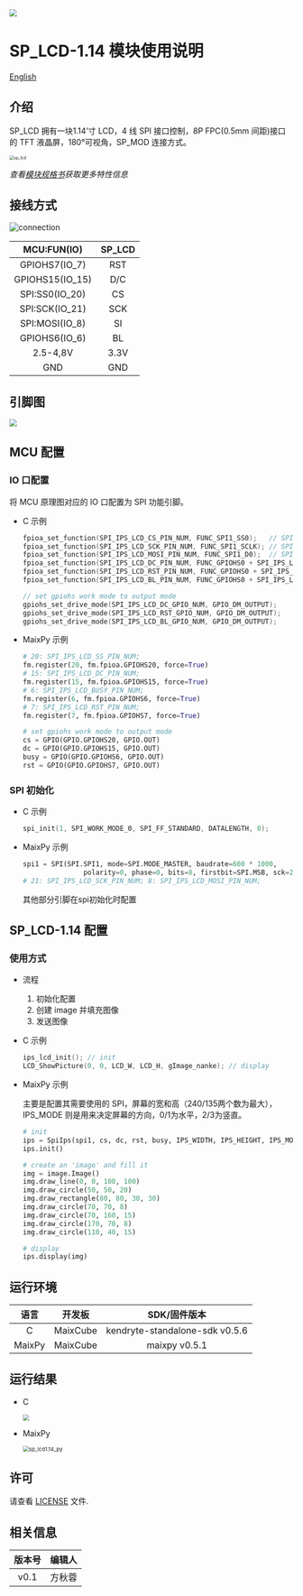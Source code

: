 <img src="img/icon_sipeed2.png" style="zoom: 80%;" />

# SP_LCD-1.14 模块使用说明

[English](README.md)

## 介绍

SP_LCD 拥有一块1.14’寸 LCD，4 线 SPI 接口控制，8P FPC(0.5mm 间距)接口的 TFT 液晶屏，180°可视角，SP_MOD 连接方式。

<img src="img/sp_lcd.png" alt="sp_lcd" style="zoom:50%;" />

*查看[模块规格书](doc/doc/SP-LCD1.14规格书V1.0.pdf)获取更多特性信息*

## 接线方式

![connection](img/connection.png)

|   MCU:FUN(IO)   | SP_LCD |
| :-------------: | :----: |
|  GPIOHS7(IO_7)  |  RST   |
| GPIOHS15(IO_15) |  D/C   |
| SPI:SS0(IO_20)  |   CS   |
| SPI:SCK(IO_21)  |  SCK   |
| SPI:MOSI(IO_8)  |   SI   |
|  GPIOHS6(IO_6)  |   BL   |
|    2.5-4,8V     |  3.3V  |
|       GND       |  GND   |

## 引脚图

<img src="img/sp_lcd1.14_back.jpg" style="zoom:80%;" />

## MCU 配置

### IO 口配置

将 MCU 原理图对应的 IO 口配置为 SPI 功能引脚。

* C 示例

  ```c
  fpioa_set_function(SPI_IPS_LCD_CS_PIN_NUM, FUNC_SPI1_SS0);   // SPI_IPS_LCD_CS_PIN_NUM: 20;
  fpioa_set_function(SPI_IPS_LCD_SCK_PIN_NUM, FUNC_SPI1_SCLK); // SPI_IPS_LCD_SCK_PIN_NUM: 21;
  fpioa_set_function(SPI_IPS_LCD_MOSI_PIN_NUM, FUNC_SPI1_D0);  // SPI_IPS_LCD_MOSI_PIN_NUM: 8;
  fpioa_set_function(SPI_IPS_LCD_DC_PIN_NUM, FUNC_GPIOHS0 + SPI_IPS_LCD_DC_GPIO_NUM);   // SPI_IPS_LCD_DC_PIN_NUM: 15; SPI_IPS_LCD_DC_GPIO_NUM: 15;
  fpioa_set_function(SPI_IPS_LCD_RST_PIN_NUM, FUNC_GPIOHS0 + SPI_IPS_LCD_RST_GPIO_NUM); // SPI_IPS_LCD_RST_PIN_NUM: 7; SPI_IPS_LCD_RST_GPIO_NUM: 7;
  fpioa_set_function(SPI_IPS_LCD_BL_PIN_NUM, FUNC_GPIOHS0 + SPI_IPS_LCD_BL_GPIO_NUM);   // SPI_IPS_LCD_BL_PIN_NUM: 6; SPI_IPS_LCD_BL_GPIO_NUM: 6;
  
  // set gpiohs work mode to output mode
  gpiohs_set_drive_mode(SPI_IPS_LCD_DC_GPIO_NUM, GPIO_DM_OUTPUT);
  gpiohs_set_drive_mode(SPI_IPS_LCD_RST_GPIO_NUM, GPIO_DM_OUTPUT);
  gpiohs_set_drive_mode(SPI_IPS_LCD_BL_GPIO_NUM, GPIO_DM_OUTPUT);
  ```

* MaixPy 示例

  ```python
  # 20: SPI_IPS_LCD_SS_PIN_NUM;
  fm.register(20, fm.fpioa.GPIOHS20, force=True)
  # 15: SPI_IPS_LCD_DC_PIN_NUM;
  fm.register(15, fm.fpioa.GPIOHS15, force=True)
  # 6: SPI_IPS_LCD_BUSY_PIN_NUM;
  fm.register(6, fm.fpioa.GPIOHS6, force=True)
  # 7: SPI_IPS_LCD_RST_PIN_NUM;
  fm.register(7, fm.fpioa.GPIOHS7, force=True)
  
  # set gpiohs work mode to output mode
  cs = GPIO(GPIO.GPIOHS20, GPIO.OUT)
  dc = GPIO(GPIO.GPIOHS15, GPIO.OUT)
  busy = GPIO(GPIO.GPIOHS6, GPIO.OUT)
  rst = GPIO(GPIO.GPIOHS7, GPIO.OUT)
  ```

### SPI 初始化

* C 示例

  ```c
  spi_init(1, SPI_WORK_MODE_0, SPI_FF_STANDARD, DATALENGTH, 0);
  ```

* MaixPy 示例

  ```python
  spi1 = SPI(SPI.SPI1, mode=SPI.MODE_MASTER, baudrate=600 * 1000,
                 polarity=0, phase=0, bits=8, firstbit=SPI.MSB, sck=21, mosi=8)
  # 21: SPI_IPS_LCD_SCK_PIN_NUM; 8: SPI_IPS_LCD_MOSI_PIN_NUM;
  ```
  
  其他部分引脚在spi初始化时配置

## SP_LCD-1.14 配置

### 使用方式

* 流程

  1. 初始化配置
  2. 创建 image 并填充图像
  3. 发送图像

* C 示例

  ```c
  ips_lcd_init(); // init
  LCD_ShowPicture(0, 0, LCD_W, LCD_H, gImage_nanke); // display
  ```
  
* MaixPy 示例

  主要是配置其需要使用的 SPI，屏幕的宽和高（240/135两个数为最大），IPS_MODE 则是用来决定屏幕的方向，0/1为水平，2/3为竖直。

  ```python
  # init
  ips = SpiIps(spi1, cs, dc, rst, busy, IPS_WIDTH, IPS_HEIGHT, IPS_MODE)
  ips.init()
  
  # create an 'image' and fill it
  img = image.Image()
  img.draw_line(0, 0, 100, 100)
  img.draw_circle(50, 50, 20)
  img.draw_rectangle(80, 80, 30, 30)
  img.draw_circle(70, 70, 8)
  img.draw_circle(70, 160, 15)
  img.draw_circle(170, 70, 8)
  img.draw_circle(110, 40, 15)
  
  # display
  ips.display(img)
  ```

## 运行环境

|  语言  |  开发板  |          SDK/固件版本          |
| :----: | :------: | :----------------------------: |
|   C    | MaixCube | kendryte-standalone-sdk v0.5.6 |
| MaixPy | MaixCube |         maixpy v0.5.1          |

## 运行结果

* C

  <img src="img/sp_lcd1.14_c.png" style="zoom:67%;" />

* MaixPy

  <img src="img/sp_lcd1.14_py.png" alt="sp_lcd1.14_py" style="zoom:67%;" />

## 许可

请查看 [LICENSE](LICENSE.md) 文件.

## 相关信息

|  版本号  |  编辑人 |
| :----: | :------: |
|   v0.1    | 方秋蓉 |
